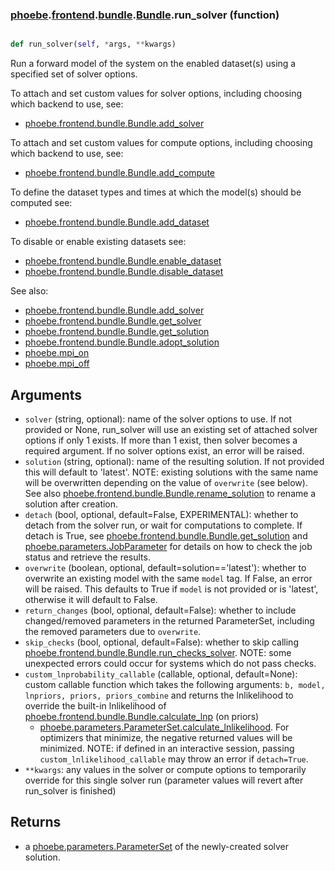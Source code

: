 ### [phoebe](phoebe.md).[frontend](phoebe.frontend.md).[bundle](phoebe.frontend.bundle.md).[Bundle](phoebe.frontend.bundle.Bundle.md).run_solver (function)


```py

def run_solver(self, *args, **kwargs)

```



Run a forward model of the system on the enabled dataset(s) using
a specified set of solver options.

To attach and set custom values for solver options, including choosing
which backend to use, see:
* [phoebe.frontend.bundle.Bundle.add_solver](phoebe.frontend.bundle.Bundle.add_solver.md)

To attach and set custom values for compute options, including choosing
which backend to use, see:
* [phoebe.frontend.bundle.Bundle.add_compute](phoebe.frontend.bundle.Bundle.add_compute.md)

To define the dataset types and times at which the model(s) should be
computed see:
* [phoebe.frontend.bundle.Bundle.add_dataset](phoebe.frontend.bundle.Bundle.add_dataset.md)

To disable or enable existing datasets see:
* [phoebe.frontend.bundle.Bundle.enable_dataset](phoebe.frontend.bundle.Bundle.enable_dataset.md)
* [phoebe.frontend.bundle.Bundle.disable_dataset](phoebe.frontend.bundle.Bundle.disable_dataset.md)

See also:
* [phoebe.frontend.bundle.Bundle.add_solver](phoebe.frontend.bundle.Bundle.add_solver.md)
* [phoebe.frontend.bundle.Bundle.get_solver](phoebe.frontend.bundle.Bundle.get_solver.md)
* [phoebe.frontend.bundle.Bundle.get_solution](phoebe.frontend.bundle.Bundle.get_solution.md)
* [phoebe.frontend.bundle.Bundle.adopt_solution](phoebe.frontend.bundle.Bundle.adopt_solution.md)
* [phoebe.mpi_on](phoebe.mpi_on.md)
* [phoebe.mpi_off](phoebe.mpi_off.md)

Arguments
------------
* `solver` (string, optional): name of the solver options to use.
    If not provided or None, run_solver will use an existing set of
    attached solver options if only 1 exists.  If more than 1 exist,
    then solver becomes a required argument.  If no solver options
    exist, an error will be raised.
* `solution` (string, optional): name of the resulting solution.  If not
    provided this will default to 'latest'.  NOTE: existing solutions
    with the same name will be overwritten depending on the value
    of `overwrite` (see below).   See also
    [phoebe.frontend.bundle.Bundle.rename_solution](phoebe.frontend.bundle.Bundle.rename_solution.md) to rename a solution after
    creation.
* `detach` (bool, optional, default=False, EXPERIMENTAL):
    whether to detach from the solver run,
    or wait for computations to complete.  If detach is True, see
    [phoebe.frontend.bundle.Bundle.get_solution](phoebe.frontend.bundle.Bundle.get_solution.md) and
    [phoebe.parameters.JobParameter](phoebe.parameters.JobParameter.md)
    for details on how to check the job status and retrieve the results.
* `overwrite` (boolean, optional, default=solution=='latest'): whether to overwrite
    an existing model with the same `model` tag.  If False,
    an error will be raised.  This defaults to True if `model` is not provided
    or is 'latest', otherwise it will default to False.
* `return_changes` (bool, optional, default=False): whether to include
    changed/removed parameters in the returned ParameterSet, including
    the removed parameters due to `overwrite`.
* `skip_checks` (bool, optional, default=False): whether to skip calling
    [phoebe.frontend.bundle.Bundle.run_checks_solver](phoebe.frontend.bundle.Bundle.run_checks_solver.md).
    NOTE: some unexpected errors could occur for systems which do not
    pass checks.
* `custom_lnprobability_callable` (callable, optional, default=None):
    custom callable function which takes the following arguments:
    `b, model, lnpriors, priors, priors_combine` and returns the lnlikelihood
    to override the built-in lnlikelihood of [phoebe.frontend.bundle.Bundle.calculate_lnp](phoebe.frontend.bundle.Bundle.calculate_lnp.md) (on priors)
    + [phoebe.parameters.ParameterSet.calculate_lnlikelihood](phoebe.parameters.ParameterSet.calculate_lnlikelihood.md).  For
    optimizers that minimize, the negative returned values will be minimized.
    NOTE: if defined in an interactive session, passing `custom_lnlikelihood_callable`
    may throw an error if `detach=True`.
* `**kwargs`: any values in the solver or compute options to temporarily
    override for this single solver run (parameter values will revert
    after run_solver is finished)

Returns
----------
* a [phoebe.parameters.ParameterSet](phoebe.parameters.ParameterSet.md) of the newly-created solver solution.

